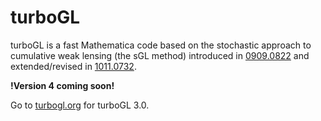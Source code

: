 # turboGL
turboGL is a fast Mathematica code based on the stochastic approach to cumulative weak lensing (the sGL method) introduced in [0909.0822](https://arxiv.org/abs/0909.0822) and extended/revised in [1011.0732](https://arxiv.org/abs/1011.0732).

**!Version 4 coming soon!**

Go to [turbogl.org](http://www.turbogl.org) for turboGL 3.0.
